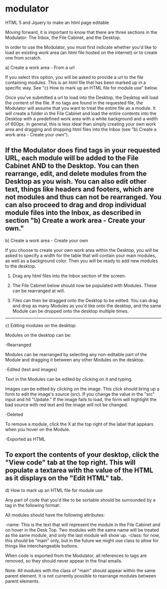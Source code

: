 modulator
=========

HTML 5 and Jquery to make an html page editable

Moving forward, it is important to know that there are three sections in the Modulator: The Inbox, the File Cabinet, and the Desktop.

In order to use the Modulator, you must first indicate whether you'd like to load an existing work area (an html file hosted on the internet) or to create one from scratch.


a) Create a work area - From a url

If you select this option, you will be asked to provide a url to the file containing modules. This is an html file that has been marked up in a specific way. See "c) How to mark up an HTML file for module use" below.

Once you've submitted a url to load into the Desktop, the Desktop will load the content of the file. If no <module> tags are found in the requested file, the Modulator will assume that you want to treat the entire file as a module. It will create a folder in the File Cabinet and load the entire contents into the Desktop with a predefined work area with a white background and a width of 600px. In general, this is less ideal than simply creating your own work area and dragging and dropping html files into the Inbox (see "b) Create a work area - Create your own").

If the Modulator does find <module> tags in your requested URL, each module will be added to the File Cabinet AND to the Desktop. You can then rearrange, edit, and delete modules from the Desktop as you wish. You can also edit other text, things like headers and footers, which are not modules and thus can not be rearranged. You can also proceed to drag and drop individual module files into the Inbox, as described in section "b) Create a work area - Create your own."
----------------------------------------
b) Create a work area - Create your own

If you choose to create your own work area within the Desktop, you will be asked to specify a width for the table that will contain your main modules, as well as a background color. Then you will be ready to add new modules to the desktop.

1) Drag any html files into the Inbox section of the screen.
2) The File Cabinet below should now be populated with Modules. These can be rearranged at will.

3) Files can then be dragged onto the Desktop to be edited. You can drag and drop as many Modules as you'd like onto the desktop, and the same Module can be dropped onto the desktop multiple times.
----------------------------------------
c) Editing modules on the desktop:

Modules on the desktop can be:

-Rearranged

Modules can be rearranged by selecting any non-editable part of the Module and dragging it between any other Modules on the desktop.

-Edited (text and images)

Text in the Modules can be edited by clicking on it and typing.

Images can be edited by clicking on the image. This click should bring up a form to edit the image's source (src). If you change the value in the "src" input and hit "Update." If the image fails to load, the form will highlight the bad source with red text and the image will not be changed.

-Deleted

To remove a module, click the X at the top right of the label that appears when you hover on the Module.

-Exported as HTML

To export the contents of your desktop, click the "View code" tab at the top right. This will populate a textarea with the value of the HTML as it displays on the "Edit HTML" tab.
----------------------------------------
d) How to mark up an HTML file for module use

Any part of code that you'd like to be sortable should be surrounded by a <module> tag in the following format:
<module name="Module name" class="main" >
<!-- content of the module here -->
</module>

All modules should have the following attributes:

-name: This is the text that will represent the module in the File Cabinet and on hover in the Desk Top. Two modules with the same name will be treated as the same module, and only the last module will show up.
-class: for now, this should be "main" only, but in the future we might use class to allow for things like interchangeable buttons.

When code is exported from the Modulator, all references to <module> tags are removed, so they should never appear in the final emails.

Note: All modules with the class of "main" should appear within the same parent element. It is not currently possible to rearrange modules between parent elements.